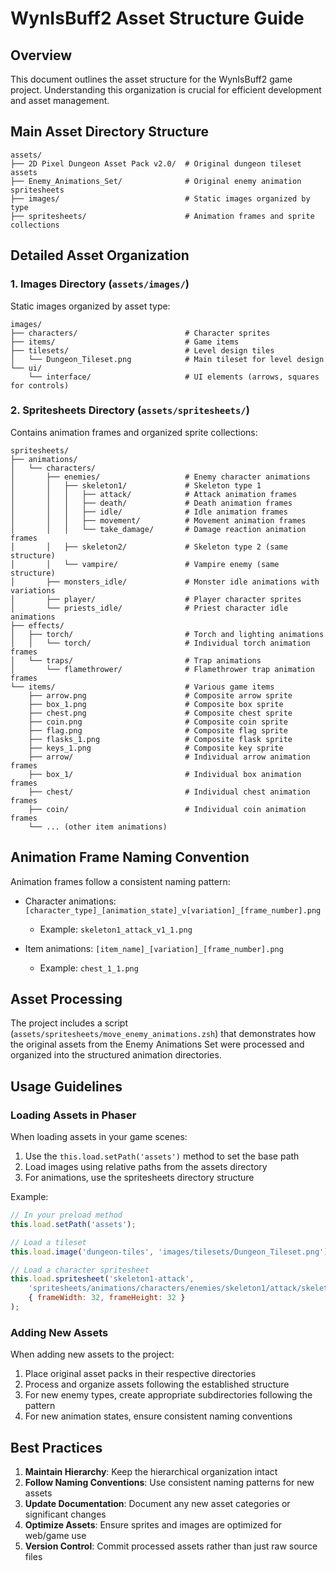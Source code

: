 # WynIsBuff2 Asset Structure Guide

## Overview
This document outlines the asset structure for the WynIsBuff2 game project. Understanding this organization is crucial for efficient development and asset management.

## Main Asset Directory Structure

```
assets/
├── 2D Pixel Dungeon Asset Pack v2.0/  # Original dungeon tileset assets
├── Enemy_Animations_Set/              # Original enemy animation spritesheets
├── images/                            # Static images organized by type
├── spritesheets/                      # Animation frames and sprite collections
```

## Detailed Asset Organization

### 1. Images Directory (`assets/images/`)

Static images organized by asset type:

```
images/
├── characters/                        # Character sprites
├── items/                             # Game items
├── tilesets/                          # Level design tiles
│   └── Dungeon_Tileset.png            # Main tileset for level design
└── ui/
    └── interface/                     # UI elements (arrows, squares for controls)
```

### 2. Spritesheets Directory (`assets/spritesheets/`)

Contains animation frames and organized sprite collections:

```
spritesheets/
├── animations/
│   └── characters/
│       ├── enemies/                   # Enemy character animations
│       │   ├── skeleton1/             # Skeleton type 1
│       │   │   ├── attack/            # Attack animation frames
│       │   │   ├── death/             # Death animation frames
│       │   │   ├── idle/              # Idle animation frames
│       │   │   ├── movement/          # Movement animation frames
│       │   │   └── take_damage/       # Damage reaction animation frames
│       │   ├── skeleton2/             # Skeleton type 2 (same structure)
│       │   └── vampire/               # Vampire enemy (same structure)
│       ├── monsters_idle/             # Monster idle animations with variations
│       ├── player/                    # Player character sprites
│       └── priests_idle/              # Priest character idle animations
├── effects/
│   ├── torch/                         # Torch and lighting animations
│   │   └── torch/                     # Individual torch animation frames
│   └── traps/                         # Trap animations
│       └── flamethrower/              # Flamethrower trap animation frames
└── items/                             # Various game items
    ├── arrow.png                      # Composite arrow sprite
    ├── box_1.png                      # Composite box sprite
    ├── chest.png                      # Composite chest sprite
    ├── coin.png                       # Composite coin sprite
    ├── flag.png                       # Composite flag sprite
    ├── flasks_1.png                   # Composite flask sprite
    ├── keys_1.png                     # Composite key sprite
    ├── arrow/                         # Individual arrow animation frames
    ├── box_1/                         # Individual box animation frames
    ├── chest/                         # Individual chest animation frames
    ├── coin/                          # Individual coin animation frames
    └── ... (other item animations)
```

## Animation Frame Naming Convention

Animation frames follow a consistent naming pattern:

- Character animations: `[character_type]_[animation_state]_v[variation]_[frame_number].png`
  - Example: `skeleton1_attack_v1_1.png`

- Item animations: `[item_name]_[variation]_[frame_number].png`
  - Example: `chest_1_1.png`

## Asset Processing

The project includes a script (`assets/spritesheets/move_enemy_animations.zsh`) that demonstrates how the original assets from the Enemy Animations Set were processed and organized into the structured animation directories.

## Usage Guidelines

### Loading Assets in Phaser

When loading assets in your game scenes:

1. Use the `this.load.setPath('assets')` method to set the base path
2. Load images using relative paths from the assets directory
3. For animations, use the spritesheets directory structure

Example:
```javascript
// In your preload method
this.load.setPath('assets');

// Load a tileset
this.load.image('dungeon-tiles', 'images/tilesets/Dungeon_Tileset.png');

// Load a character spritesheet
this.load.spritesheet('skeleton1-attack', 
    'spritesheets/animations/characters/enemies/skeleton1/attack/skeleton1_attack_v1.png',
    { frameWidth: 32, frameHeight: 32 }
);
```

### Adding New Assets

When adding new assets to the project:

1. Place original asset packs in their respective directories
2. Process and organize assets following the established structure
3. For new enemy types, create appropriate subdirectories following the pattern
4. For new animation states, ensure consistent naming conventions

## Best Practices

1. **Maintain Hierarchy**: Keep the hierarchical organization intact
2. **Follow Naming Conventions**: Use consistent naming patterns for new assets
3. **Update Documentation**: Document any new asset categories or significant changes
4. **Optimize Assets**: Ensure sprites and images are optimized for web/game use
5. **Version Control**: Commit processed assets rather than just raw source files
